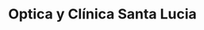 ---
title: "Optica y Clínica Santa Lucia"
url: /retalhuleu/optica-y-clinica-santa-lucia/
shop: óptico
---